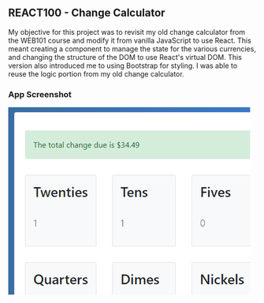 ## REACT100 - Change Calculator
My objective for this project was to revisit my old change calculator from the WEB101 course and modify it from vanilla JavaScript to use React. This meant creating a component to manage the state for the various currencies, and changing the structure of the DOM to use React's virtual DOM. This version also introduced me to using Bootstrap for styling. I was able to reuse the logic portion from my old change calculator. 

### App Screenshot
![Example of change breakdown](screenshots/change.png "Breakdown of change")
